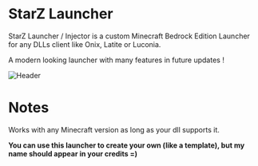 # StarZ Launcher
StarZ Launcher / Injector is a custom Minecraft Bedrock Edition Launcher for any DLLs client like Onix, Latite or Luconia.

A modern looking launcher with many features in future updates !

![Header](https://cdn.discordapp.com/attachments/1072331008613044274/1086992324099309618/StarZ.png)

# Notes
Works with any Minecraft version as long as your dll supports it.

**You can use this launcher to create your own (like a template), but my name should appear in your credits =)**



